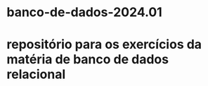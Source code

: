 # banco-de-dados-2024.01
<h1>repositório para os exercícios da matéria de banco de dados relacional</h1>
